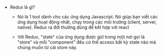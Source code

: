 - Redux là gì?

  - Nó là 1 tool dành cho các ứng dụng Javascript. Nó giúp bạn viết các ứng dụng hoạt động nhất, chạy trong các môi trường (client, server, native). Redux ra đời thường dùng để kết hợp với react

  - Với Redux, "state" của ứng dụng được giữ trong một nơi gọi là "store" và mỗi "component" đều có thể access bất kỳ state nào mà chúng muốn từ cái store này.
